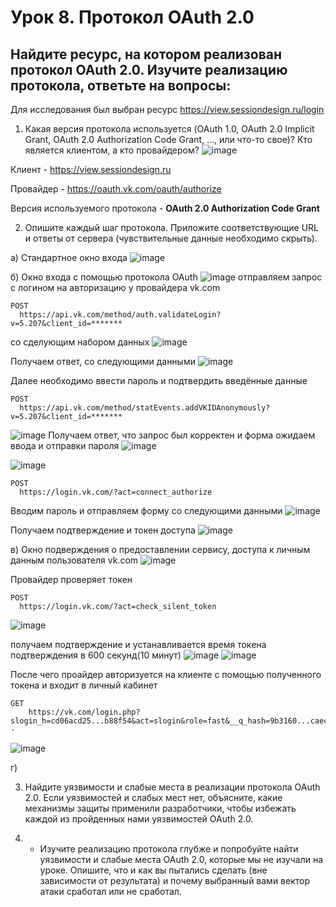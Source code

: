 # Урок 8. Протокол OAuth 2.0

## Найдите ресурс, на котором реализован протокол OAuth 2.0. Изучите реализацию протокола, ответьте на вопросы:
Для исследования был выбран ресурс https://view.sessiondesign.ru/login

1. Какая версия протокола используется (OAuth 1.0, OAuth 2.0 Implicit Grant, OAuth 2.0 Authorization Code Grant, …, или что-то свое)? Кто является клиентом, а кто провайдером?
![image](https://github.com/Bravo-47/IB_homeWork_8/assets/52736408/a7b8a6d3-4f6a-4951-ae3d-638c85d39f13)

Клиент - https://view.sessiondesign.ru

Провайдер - https://oauth.vk.com/oauth/authorize

Версия используемого протокола - **OAuth 2.0 Authorization Code Grant**

2. Опишите каждый шаг протокола. Приложите соответствующие URL и ответы от сервера (чувствительные данные необходимо скрыть).

  а) Стандартное окно входа 
  ![image](https://github.com/Bravo-47/IB_homeWork_8/assets/52736408/c21bea85-965a-42c4-bf0a-54544419fda9)


  б) Окно входа с помощью протокола OAuth
  ![image](https://github.com/Bravo-47/IB_homeWork_8/assets/52736408/f8c25678-a5f4-408d-9088-d0832289e5e1)
  отправляем запрос с логином на авторизацию у провайдера vk.com
  ```
  POST
	https://api.vk.com/method/auth.validateLogin?v=5.207&client_id=*******
  ```
  со сделующим набором данных
  ![image](https://github.com/Bravo-47/IB_homeWork_8/assets/52736408/2693885c-b598-49f8-96a6-a0107e84370f)

 Получаем ответ, со следующими данными
 ![image](https://github.com/Bravo-47/IB_homeWork_8/assets/52736408/69280966-9a7e-4026-af3a-9343408e54fa)

  Далее необходимо ввести пароль и подтвердить введённые данные
  ```
  POST
	https://api.vk.com/method/statEvents.addVKIDAnonymously?v=5.207&client_id=*******
  ```
  ![image](https://github.com/Bravo-47/IB_homeWork_8/assets/52736408/cc9649fa-27d0-49e7-a317-0a3e6391c0cf)
  Получаем ответ, что запрос был корректен и форма ожидаем ввода и отправки пароля
  ![image](https://github.com/Bravo-47/IB_homeWork_8/assets/52736408/f6dc5ab4-86fc-40b7-aa11-503cae57f240)

  ![image](https://github.com/Bravo-47/IB_homeWork_8/assets/52736408/f3478263-7af8-4571-a450-cb91eefe9473)
  ```
  POST
	https://login.vk.com/?act=connect_authorize
 ```
  Вводим пароль и отправляем форму со следующими данными
  ![image](https://github.com/Bravo-47/IB_homeWork_8/assets/52736408/d0843840-2ce6-4deb-9610-650b3ba0ae2c)

  Получаем подтверждение и токен доступа
  ![image](https://github.com/Bravo-47/IB_homeWork_8/assets/52736408/eac05595-664d-43a1-978d-94a6f8ca36c2)

  в) Окно подверждения о предоставлении сервису, доступа к личным данным пользователя vk.com
  ![image](https://github.com/Bravo-47/IB_homeWork_8/assets/52736408/983cb389-7561-415f-8869-54d1ea1b7d5d)

  Провайдер проверяет токен
  ```
  POST
	https://login.vk.com/?act=check_silent_token
 ```
![image](https://github.com/Bravo-47/IB_homeWork_8/assets/52736408/7da80753-6f96-40a1-b4d8-f046bbb6356b)

получаем подтверждение и устанавливается время токена подтверждения в 600 секунд(10 минут)
![image](https://github.com/Bravo-47/IB_homeWork_8/assets/52736408/46ee5249-9b1d-4add-8d9c-6d2231c4812f)
![image](https://github.com/Bravo-47/IB_homeWork_8/assets/52736408/4baabf1a-3f2c-42ea-a8aa-5a121315d1ea)

После чего проайдер авторизуется на клиенте с помощью полученного токена и входит в личный кабинет
```
GET
	https://vk.com/login.php?slogin_h=cd06acd25...b88f54&act=slogin&role=fast&__q_hash=9b3160...caec&iuh=1695407...a1979076b4585&_openBrowser=1&to=aHR0c...4VVRuNmU2cy1xMA--
```

![image](https://github.com/Bravo-47/IB_homeWork_8/assets/52736408/c12c4042-6c76-4e66-9e1f-be7ff6ec3459)


  г) 

3. Найдите уязвимости и слабые места в реализации протокола OAuth 2.0. Если уязвимостей и слабых мест нет, объясните, какие механизмы защиты применили разработчики, чтобы избежать каждой из пройденных нами уязвимостей OAuth 2.0.

4. * Изучите реализацию протокола глубже и попробуйте найти уязвимости и слабые места OAuth 2.0, которые мы не изучали на уроке. Опишите, что и как вы пытались сделать (вне зависимости от результата) и почему выбранный вами вектор атаки сработал или не сработал.

